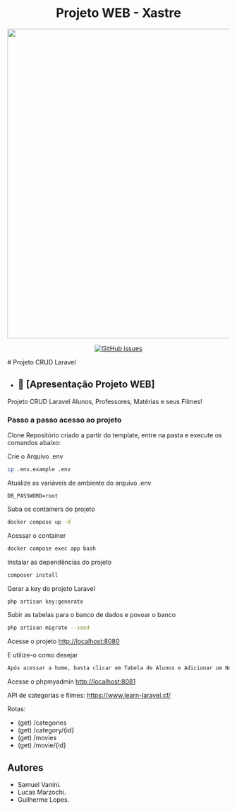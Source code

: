<h1 align="center"> Projeto WEB - Xastre </h1>
<div align="center">
<img src="https://user-images.githubusercontent.com/112004721/196309270-75a3abfd-7cd1-4311-a9df-76ca5b378150.png" width="700px" />
</div>
 <p align="center">
<a href="https://github.com/Sam0929/GITHUB-APRESENTATION/issues"><img alt="GitHub issues" src="https://img.shields.io/github/issues/Sam0929/GITHUB-APRESENTATION"></a>
  </p>
# Projeto CRUD Laravel

* ## 📁 [Apresentação Projeto WEB]
Projeto CRUD Laravel Alunos, Professores, Matérias e seus Filmes!

### Passo a passo acesso ao projeto
Clone Repositório criado a partir do template, entre na pasta e execute os comandos abaixo:

Crie o Arquivo .env
```sh
cp .env.example .env
```


Atualize as variáveis de ambiente do arquivo .env
```dosini
DB_PASSWORD=root
```


Suba os containers do projeto
```sh
docker compose up -d
```


Acessar o container
```sh
docker compose exec app bash
```


Instalar as dependências do projeto
```sh
composer install
```


Gerar a key do projeto Laravel
```sh
php artisan key:generate
```

Subir as tabelas para o banco de dados e povoar o banco
```sh
php artisan migrate --seed
```
Acesse o projeto
[http://localhost:8080](http://localhost:8080)

E utilize-o como desejar
```sh
Após acessar a home, basta clicar em Tabela de Alunos e Adicionar um Novo Aluno.
```

Acesse o phpmyadmin
[http://localhost:8081](http://localhost:8081)

API de categorias e filmes:
https://www.learn-laravel.cf/

Rotas:
- (get) /categories
- (get) /category/{id}
- (get) /movies
- (get) /movie/{id}

## Autores
* Samuel Vanini.
* Lucas Marzochi.
* Guilherme Lopes.
